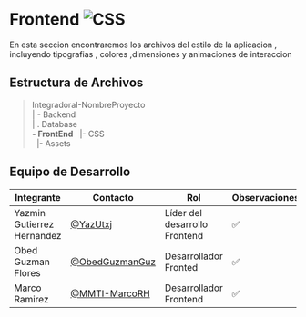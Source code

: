 # Frontend ![CSS](    https://img.shields.io/badge/CSS-239120?&style=for-the-badge&logo=css3&logoColor=white)


 En esta seccion encontraremos los archivos del estilo de la aplicacion , incluyendo tipografias , colores ,dimensiones y animaciones de interaccion
## Estructura de Archivos

>IntegradoraI-NombreProyecto<br>
>| - Backend <br>
>| . Database<br>
>  **- FrontEnd**
>&nbsp;&nbsp;|- CSS<br>
>&nbsp;&nbsp;|- Assets<br>


## Equipo de Desarrollo

|Integrante|Contacto|Rol|Observaciones|
|------------|--------|---|---|
|Yazmin Gutierrez Hernandez|[@YazUtxj](https://github.com/YazUtxj)|Líder del  desarrollo Frontend |✅|
|Obed Guzman Flores |[@ObedGuzmanGuz](https://github.com/ObedGuzmanGuz)|Desarrollador Fronted|✅|
|Marco Ramirez |[@MMTI-MarcoRH](https://github.com/MTI-MarcoRH)|Desarrollador Frontend |✅|